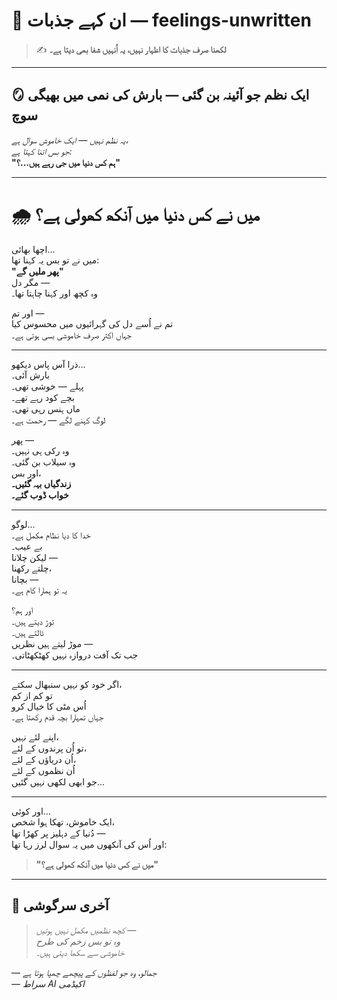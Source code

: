 # 🌿 ان کہے جذبات — feelings-unwritten

> ✍️ **لکھنا صرف جذبات کا اظہار نہیں، یہ اُنہیں شفا بھی دیتا ہے۔**

---

## 🪞 ایک نظم جو آئینہ بن گئی — بارش کی نمی میں بھیگی سوچ  
_یہ نظم نہیں — ایک خاموش سوال ہے،  
جو بس اتنا کہتا ہے:_  
**"ہم کس دنیا میں جی رہے ہیں...؟"**

---

# 🌧️ میں نے کس دنیا میں آنکھ کھولی ہے؟

اچھا بھائی...  
میں نے تو بس یہ کہنا تھا:  
**"پھر ملیں گے"**  
مگر دل —  
وہ کچھ اور کہنا چاہتا تھا۔

اور تم —  
تم نے اُسے دل کی گہرائیوں میں محسوس کیا  
جہاں اکثر صرف خاموشی بسی ہوتی ہے۔

---

ذرا آس پاس دیکھو...  
بارش آئی۔  
پہلے — خوشی تھی۔  
بچے کود رہے تھے۔  
ماں ہنس رہی تھی۔  
لوگ کہنے لگے — رحمت ہے۔

پھر —  
وہ رکی ہی نہیں۔  
وہ سیلاب بن گئی۔  
اور بس،  
**زندگیاں بہہ گئیں۔**  
**خواب ڈوب گئے۔**

---

لوگو...  
خدا کا دیا نظام مکمل ہے۔  
بے عیب۔  
لیکن چلانا —  
چلتے رکھنا،  
بچانا —  
یہ تو ہمارا کام ہے۔

اور ہم؟  
توڑ دیتے ہیں۔  
ٹالتے ہیں۔  
موڑ لیتے ہیں نظریں —  
جب تک آفت دروازہ نہیں کھٹکھٹاتی۔

---

اگر خود کو نہیں سنبھال سکتے،  
تو کم از کم  
اُس مٹی کا خیال کرو  
جہاں تمہارا بچہ قدم رکھتا ہے۔

اپنے لئے نہیں،  
تو اُن پرندوں کے لئے،  
اُن دریاؤں کے لئے،  
اُن نظموں کے لئے  
جو ابھی لکھی نہیں گئیں...

---

اور کوئی...  
ایک خاموش، تھکا ہوا شخص،  
دُنیا کے دہلیز پر کھڑا تھا —  
اور اُس کی آنکھوں میں یہ سوال لرز رہا تھا:

> **"میں نے کس دنیا میں آنکھ کھولی ہے؟"**

---

## 🌙 آخری سرگوشی

> _کچھ نظمیں مکمل نہیں ہوتیں —  
> وہ تو بس زخم کی طرح  
> خاموشی سے سکھا دیتی ہیں۔_

— *جمالو، وہ جو لفظوں کے پیچھے چھپا ہوتا ہے*  
— *سراط AI اکیڈمی*
